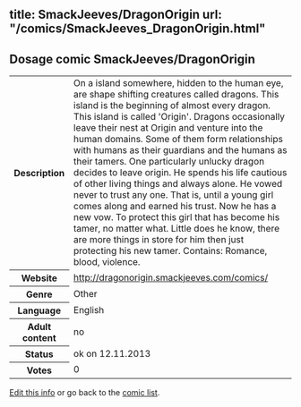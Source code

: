 title: SmackJeeves/DragonOrigin
url: "/comics/SmackJeeves_DragonOrigin.html"
---
Dosage comic SmackJeeves/DragonOrigin
-----------------------------------------

<p id="msg"></p>
<script type="text/javascript">
if (window.location.search === '?edit_info_mail=sent_ok') {
  var elem = document.getElementById("msg");
  elem.innerHTML = 'Edited information sucessfully sent for review, which is usually done daily. Thanks!';
  elem.className = 'ok';
}
</script>
<table class="comicinfo">
<tr>
<th>Description</th><td>On a island somewhere, hidden to the human eye, are shape shifting creatures called dragons. This island is the beginning of almost every dragon. This island is called 'Origin'. Dragons occasionally leave their nest at Origin and venture into the human domains. Some of them form relationships with humans as their guardians and the humans as their tamers. One particularly unlucky dragon decides to leave origin. He spends his life cautious of other living things and always alone. He vowed never to trust any one. That is, until a young girl comes along and earned his trust. Now he has a new vow. To protect this girl that has become his tamer, no matter what. Little does he know, there are more things in store for him then just protecting his new tamer. Contains: Romance, blood, violence.</td>
</tr>
<tr>
<th>Website</th><td><a href="http://dragonorigin.smackjeeves.com/comics/">http://dragonorigin.smackjeeves.com/comics/</a></td>
</tr>
<tr>
<th>Genre</th><td>Other</td>
</tr>
<tr>
<th>Language</th><td>English</td>
</tr>
<tr>
<th>Adult content</th><td>no</td>
</tr>
<tr>
<th>Status</th><td>ok on 12.11.2013</td>
</tr>
<tr>
<th>Votes</th><td>0</td>
</tr>
</table>

[Edit this info](SmackJeeves_DragonOrigin_edit.html) or go back to the [comic list](../comic-index.html).
